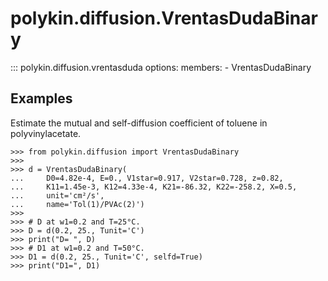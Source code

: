 # polykin.diffusion.VrentasDudaBinary

::: polykin.diffusion.vrentasduda
    options:
        members:
            - VrentasDudaBinary

## Examples

Estimate the mutual and self-diffusion coefficient of toluene in polyvinylacetate.

```pycon exec="on" source="console"
>>> from polykin.diffusion import VrentasDudaBinary
>>>
>>> d = VrentasDudaBinary(
...     D0=4.82e-4, E=0., V1star=0.917, V2star=0.728, z=0.82,
...     K11=1.45e-3, K12=4.33e-4, K21=-86.32, K22=-258.2, X=0.5,
...     unit='cm²/s',
...     name='Tol(1)/PVAc(2)')
>>>
>>> # D at w1=0.2 and T=25°C.
>>> D = d(0.2, 25., Tunit='C')
>>> print("D= ", D)
>>> # D1 at w1=0.2 and T=50°C.
>>> D1 = d(0.2, 25., Tunit='C', selfd=True)
>>> print("D1=", D1)
```

